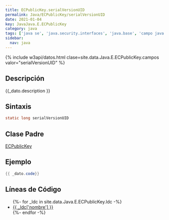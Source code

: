 ```yaml
---
title: ECPublicKey.serialVersionUID
permalink: Java/ECPublicKey/serialVersionUID
date: 2021-01-04
key: JavaJava.E.ECPublicKey
category: java
tags: ['java se', 'java.security.interfaces', 'java.base', 'campo java', 'Java 1.5']
sidebar: 
  nav: java
---
```


{% include w3api/datos.html clase=site.data.Java.E.ECPublicKey.campos valor="serialVersionUID" %}

## Descripción
{{_dato.description }}

## Sintaxis
~~~java
static long serialVersionUID
~~~

## Clase Padre
[ECPublicKey](/Java/ECPublicKey/)

## Ejemplo
~~~java
{{ _dato.code}}
~~~

## Líneas de Código
<ul>
{%- for _ldc in site.data.Java.E.ECPublicKey.ldc -%}
   <li>
       <a href="{{_ldc['url'] }}">{{ _ldc['nombre'] }}</a>
   </li>
{%- endfor -%}
</ul>
